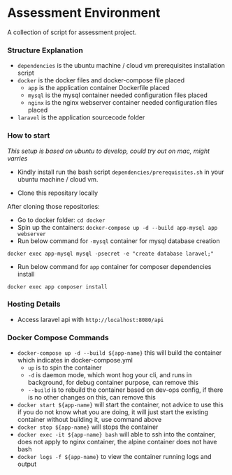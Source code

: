 # Assessment Environment

A collection of script for assessment project.

### Structure Explanation
- `dependencies` is the ubuntu machine / cloud vm prerequisites installation script
- `docker` is the docker files and docker-compose file placed
  - `app` is the application container Dockerfile placed
  - `mysql` is the mysql container needed configuration files placed
  - `nginx` is the nginx webserver container needed configuration files placed
- `laravel` is the application sourcecode folder

### How to start
*This setup is based on ubuntu to develop, could try out on mac, might varries*

- Kindly install run the bash script `dependencies/prerequisites.sh` in your ubuntu machine / cloud vm.

- Clone this repositary locally

After cloning those repositories:
  - Go to docker folder: `cd docker`
  - Spin up the containers: `docker-compose up -d --build app-mysql app webserver`
  - Run below command for `-mysql` container for mysql database creation
  ```
  docker exec app-mysql mysql -psecret -e "create database laravel;"
  ```
  - Run below command for `app` container for composer dependencies install
  ```
  docker exec app composer install
  ```

### Hosting Details
- Access laravel api with `http://localhost:8080/api`

### Docker Compose Commands
- `docker-compose up -d --build ${app-name}` this will build the container which indicates in docker-compose.yml
  - `up` is to spin the container
  - `-d` is daemon mode, which wont hog your cli, and runs in background, for debug container purpose, can remove this
  - `--build` is to rebuild the container based on dev-ops config, if there is no other changes on this, can remove this
- `docker start ${app-name}` will start the container, not advice to use this if you do not know what you are doing, it will just start the existing container without building it, use command above
- `docker stop ${app-name}` will stops the container
- `docker exec -it ${app-name} bash` will able to ssh into the container, does not apply to nginx container, the alpine container does not have bash
- `docker logs -f ${app-name}` to view the container running logs and output